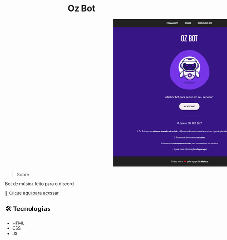 <h1 align="center">Oz Bot</h1>


<img src=".readme/preview.png" style="width: 500px; padding-left: 355px; padding-right: 300px;">

> Sobre

Bot de música feito para o discord

[🔗 Clique aqui para acessar](https://gabrielovski.github.io/oz-bot/)

## 🛠 Tecnologias

- HTML
- CSS
- JS

